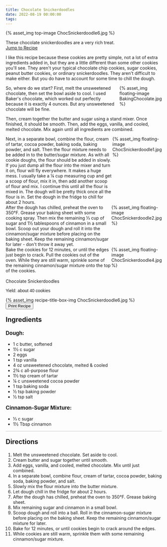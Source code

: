 ```yaml
---
title: Chocolate Snickerdoodles
date: 2022-08-19 00:00:00
tags:
---
```


{% asset_img top-image ChocSnickerdoodle6.jpg %}
<div class="post-body">
These chocolate snickerdoodles are a very rich treat. 

<br>
<!--more-->

<a class="jump-to-recipe-btn" href="#recipejump"> 
    Jump to Recipe
</a>

I like this recipe because these cookies are pretty simple, not a lot of extra ingredients added in, but they are a little different than some other cookies you'll see. They aren't your typical chocolate chip cookies, sugar cookies, peanut butter cookies, or ordinary snickerdoodles. They aren't difficult to make either. But you do have to account for some time to chill the dough. 

<div style="display:flex;">
So, where do we start? 
First, melt the unsweetened chocolate, then set the bowl aside to cool. I used Baker's chocolate, which worked out perfectly because it is exactly 4 ounces. But any unsweetened chocolate will be fine. 
<div>
    {% asset_img floating-image BakingChocolate.jpg %}
</div>
</div>

Then, cream together the butter and sugar using a stand mixer. Once finished, it should be smooth. Then, add the eggs, vanilla, and cooled, melted chocolate. Mix again until all ingredients are combined. 

<div style="display:flex;">
Next, in a separate bowl, combine the flour, cream of tartar, cocoa powder, baking soda, baking powder, and salt. Then the flour mixture needs to be added in to the butter/sugar mixture. As with all cookie doughs, the flour should be added in slowly. If you just dump all the flour into the mixer and turn it on, flour will fly everywhere. It makes a huge mess. I usually take a ¼ cup measuring cup and get a scoop of flour, mix it in, then add another scoop of flour and mix. I continue this until all the flour is mixed in. The dough will be pretty thick once all the flour is in. Set the dough in the fridge to chill for about 2 hours. 
<div>
    {% asset_img floating-image ChocSnickerdoodle1.jpg %}
</div>
</div>

<div style="display:flex;">
After the dough has chilled, preheat the oven to 350°F. Grease your baking sheet with some cooking spray. Then mix the remaining ⅓ cup of sugar and 1½ tablespoons of cinnamon in a small bowl. Scoop out your dough and roll it into the cinnamon/sugar mixture before placing on the baking sheet. Keep the remaining cinnamon/sugar for later - don't throw it away yet. 
<div>
    {% asset_img floating-image ChocSnickerdoodle2.jpg %}
</div>
</div>

<div style="display:flex;">
Bake the cookies for 12 minutes, or until the edges just begin to crack. Pull the cookies out of the oven. While they are still warm, sprinkle some of the remaining cinnamon/sugar mixture onto the top of the cookies. 
<div>
    {% asset_img floating-image ChocSnickerdoodle4.jpg %}
</div>
</div>

<br>
</div>

<div id="recipejump"></div>
<div id="recipe">
    <div class="recipe-box">
        <div class="recipe-title-box">
            <div>
                <div class="recipe-title-box-title">
                    <div class="recipe-title-box-header">Chocolate Snickerdoodles</div>
                </div>
                <p class="recipe-title-box-title" style="font-family: Arial;">Yield: about 40 cookies</p>
            </div>
            {% asset_img recipe-title-box-img ChocSnickerdoodle6.jpg %}
            <button class="print-recipe"
                    type="button"
                    onclick="printDIV('recipe')" >
                Print Recipe
            </button>
        </div>
        <p style="font-size:150%;"><b>Ingredients</b></p>
        <p style="font-size:120%;"><b>Dough:</b></p>
        <ul class="post-body">
                <li>1 c butter, softened</li>
                <li>1½ c sugar</li>
                <li>2 eggs</li>
                <li>1 tsp vanilla</li>
                <li>4 oz unsweetened chocolate, melted & cooled</li>
                <li>2¾ c all-purpose flour</li>
                <li>1½ tsp cream of tartar</li>
                <li>¼ c unsweetened cocoa powder</li>
                <li>1 tsp baking soda</li>
                <li>½ tsp baking powder</li>
                <li>½ tsp salt</li>
        </ul>
        <p style="font-size:120%;"><b>Cinnamon-Sugar Mixture:</b></p>
        <ul class="post-body">
                <li>⅓ c sugar</li>
                <li>1½ Tbsp cinnamon</li>
        </ul>
        <hr style="height:1px;background-color:rgb(189, 189, 189) ">
        <p style="font-size:150%;"><b>Directions</b></p>
        <ol class="post-body">
            <li>Melt the unsweetened chocolate. Set aside to cool.</li>
            <li>Cream butter and sugar together until smooth.</li>
            <li>Add eggs, vanilla, and cooled, melted chocolate. Mix until just combined.</li>
            <li>In a separate bowl, combine flour, cream of tartar, cocoa powder, baking soda, baking powder, and salt.</li>
            <li>Slowly mix the flour mixture into the butter mixture.</li>
            <li>Let dough chill in the fridge for about 2 hours.</li>
            <li>After the dough has chilled, preheat the oven to 350°F. Grease baking sheet.</li>
            <li>Mix remaining sugar and cinnamon in a small bowl.</li>
            <li>Scoop dough and roll into a ball. Roll in the cinnamon-sugar mixture before placing on the baking sheet. Keep the remaining cinnamon/sugar mixture for later.</li>
            <li>Bake for 12 minutes, or until cookies begin to crack around the edges.</li>
            <li>While cookies are still warm, sprinkle them with some remaining cinnamon/sugar mixture.</li>
        </ol> 
    </div>
</div>

<br>
